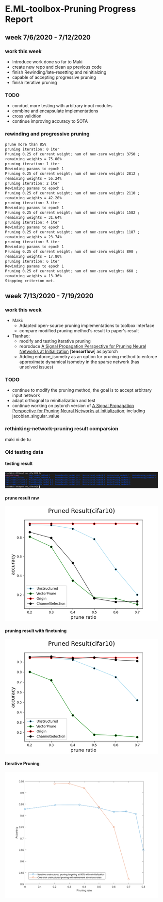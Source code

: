 # E.ML-toolbox-Pruning Progress Report
## week 7/6/2020 - 7/12/2020
### work this week
* Introduce work done so far to Maki
* create new repo and clean up previous code
* finish Rewinding/late-resetting and reinitialzing
* capable of accepting progressive pruning
* finish iterative pruning

### TODO
* conduct more testing with arbitrary input modules
* combine and encapsulate implementations
* cross validtion
* continue improving accuracy to SOTA

### rewinding and progressive pruning
```
prune more than 85%
pruning iteration: 0 iter
Pruning 0.25 of current weight; num of non-zero weights 3750 ; remaining weights = 75.00%
pruning iteration: 1 iter
Rewinding params to epoch 1
Pruning 0.25 of current weight; num of non-zero weights 2812 ; remaining weights = 56.24%
pruning iteration: 2 iter
Rewinding params to epoch 1
Pruning 0.25 of current weight; num of non-zero weights 2110 ; remaining weights = 42.20%
pruning iteration: 3 iter
Rewinding params to epoch 1
Pruning 0.25 of current weight; num of non-zero weights 1582 ; remaining weights = 31.64%
pruning iteration: 4 iter
Rewinding params to epoch 1
Pruning 0.25 of current weight; num of non-zero weights 1187 ; remaining weights = 23.74%
pruning iteration: 5 iter
Rewinding params to epoch 1
Pruning 0.25 of current weight; num of non-zero weights 890 ; remaining weights = 17.80%
pruning iteration: 6 iter
Rewinding params to epoch 1
Pruning 0.25 of current weight; num of non-zero weights 668 ; remaining weights = 13.36%
Stopping criterion met.
```
## week 7/13/2020 - 7/19/2020
### work this week
* Maki:
  * Adapted open-source pruning implementations to toolbox interface
  * compare modified pruning method's result to paper's result
* Tianhao: 
  * modify and testing iterative pruning 
  * reproduce [A Signal Propagation Perspective for Pruning Neural Networks at Initialization](https://arxiv.org/abs/1906.06307) [__tensorflow__] as pytorch
  * Adding enforce_isometry as an option for pruning method to enforce approximate dynamical isometry in the sparse network (has unsolved issues)
  

### TODO
* continue to modify the pruning method, the goal is to accept arbitrary input network
* adapt orthognal to reinitialization and test
* continue working on pytorch version of [A Signal Propagation Perspective for Pruning Neural Networks at Initialization](https://arxiv.org/abs/1906.06307); including  jacobian_singular_value  

### rethinking-network-pruning result comparsion
maki ni de tu

### Old testing data

#### testing result
![testing result](https://github.com/wth6618/E.ML-toolbox-Pruning/blob/master/images/model_overview.PNG)

#### prune result raw
![Result before refine](https://github.com/wth6618/E.ML-toolbox-Pruning/blob/master/images/exp_result_cifar10_resnet164.png)
#### pruning result with finetuning
![result after refine](https://github.com/wth6618/E.ML-toolbox-Pruning/blob/master/images/exp_result_cifar10_resnet164_refined.png)
#### Iterative Pruning
![iterative pruning](https://github.com/wth6618/E.ML-toolbox-Pruning/blob/master/images/iterative_cifar10_resnet164.png)
